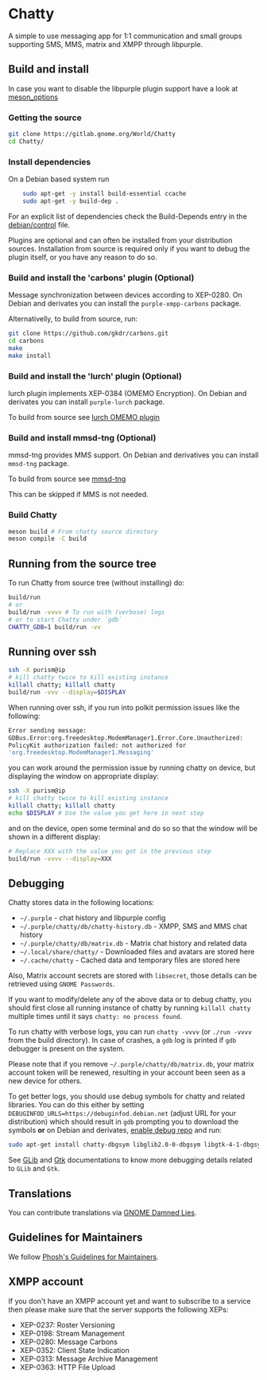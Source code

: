# Chatty

A simple to use messaging app for 1:1 communication and small groups supporting
SMS, MMS, matrix and XMPP through libpurple.

## Build and install

In case you want to disable the libpurple plugin support
have a look at [meson_options](meson_options)

### Getting the source

```sh
git clone https://gitlab.gnome.org/World/Chatty
cd Chatty/
```

### Install dependencies

On a Debian based system run

``` bash
    sudo apt-get -y install build-essential ccache
    sudo apt-get -y build-dep .
```

For an explicit list of dependencies check the Build-Depends entry in the
[debian/control](https://gitlab.gnome.org/World/Chatty/blob/main/debian/control#5)
file.

Plugins are optional and can often be installed from your distribution sources.
Installation from source is required only if you want to debug the plugin itself,
or you have any reason to do so.

### Build and install the 'carbons' plugin (Optional)
Message synchronization between devices according to XEP-0280.
On Debian and derivates you can install the `purple-xmpp-carbons` package.

Alternativelly, to build from source, run:

``` bash
git clone https://github.com/gkdr/carbons.git
cd carbons
make
make install
```

### Build and install the 'lurch' plugin (Optional)
lurch plugin implements XEP-0384 (OMEMO Encryption).
On Debian and derivates you can install `purple-lurch` package.

To build from source see [lurch OMEMO plugin](https://github.com/gkdr/lurch)


### Build and install mmsd-tng (Optional)
mmsd-tng provides MMS support.  On Debian and derivatives you
can install `mmsd-tng` package.

To build from source see [mmsd-tng](https://gitlab.com/kop316/mmsd)

This can be skipped if MMS is not needed.

### Build Chatty
``` bash
meson build # From chatty source directory
meson compile -C build
```

## Running from the source tree
To run Chatty from source tree (without installing) do:

``` bash
build/run
# or
build/run -vvvv # To run with (verbose) logs
# or to start Chatty under `gdb`
CHATTY_GDB=1 build/run -vv
```

## Running over ssh

```sh
ssh -X purism@ip
# kill chatty twice to kill existing instance
killall chatty; killall chatty
build/run -vvv --display=$DISPLAY
```

When running over ssh, if you run into polkit permission issues
like the following:

```sh
Error sending message:
GDBus.Error:org.freedesktop.ModemManager1.Error.Core.Unauthorized:
PolicyKit authorization failed: not authorized for
'org.freedesktop.ModemManager1.Messaging'
```

you can work around the permission issue by running chatty
on device, but displaying the window on appropriate display:

```sh
ssh -X purism@ip
# kill chatty twice to kill existing instance
killall chatty; killall chatty
echo $DISPLAY # Use the value you get here in next step
```

and on the device, open some terminal and do so so that the window
will be shown in a different display:
```sh
# Replace XXX with the value you got in the previous step
build/run -vvvv --display=XXX
```

## Debugging

Chatty stores data in the following locations:
- `~/.purple` - chat history and libpurple config
- `~/.purple/chatty/db/chatty-history.db` - XMPP, SMS and MMS chat history
- `~/.purple/chatty/db/matrix.db` - Matrix chat history and related data
- `~/.local/share/chatty/` - Downloaded files and avatars are stored here
- `~/.cache/chatty` - Cached data and temporary files are stored here

Also, Matrix account secrets are stored with `libsecret`, those details can
be retrieved using `GNOME Passwords`.

If you want to modify/delete any of the above data or to debug chatty,
you should first close all running instance of chatty by running
`killall chatty` multiple times until it says `chatty: no process found`.

To run chatty with verbose logs, you can run `chatty -vvvv`
(or `./run -vvvv` from the build directory). In case of crashes,
a `gdb` log is printed if `gdb` debugger is present on the system.

Please note that if you remove `~/.purple/chatty/db/matrix.db`,
your matrix account token will be renewed, resulting in your
account been seen as a new device for others.

To get better logs,
you should use debug symbols for chatty and related libraries.
You can do this either by setting `DEBUGINFOD_URLS=https://debuginfod.debian.net`
(adjust URL for your distribution)
which should result in `gdb` prompting you to download the symbols **or**
on Debian and derivates, [enable debug repo][0] and run:

```sh
sudo apt-get install chatty-dbgsym libglib2.0-0-dbgsym libgtk-4-1-dbgsym libsoup-3.0-0-dbgsym
```

See [GLib][1] and [Gtk][2] documentations to know more debugging details
related to `GLib` and `Gtk`.

## Translations

You can contribute translations via [GNOME Damned Lies](https://l10n.gnome.org/module/chatty/).

## Guidelines for Maintainers

We follow [Phosh's Guidelines for Maintainers](https://gitlab.gnome.org/World/Phosh/phosh/-/wikis/Guidelines-for-maintainers).

## XMPP account

If you don't have an XMPP account yet and want to subscribe to a service then please make sure that the server supports the following XEPs:

- XEP-0237: Roster Versioning
- XEP-0198: Stream Management
- XEP-0280: Message Carbons
- XEP-0352: Client State Indication
- XEP-0313: Message Archive Management
- XEP-0363: HTTP File Upload

[0]: https://wiki.debian.org/HowToGetABacktrace
[1]: https://docs.gtk.org/glib/running.html
[2]: https://docs.gtk.org/gtk4/running.html
